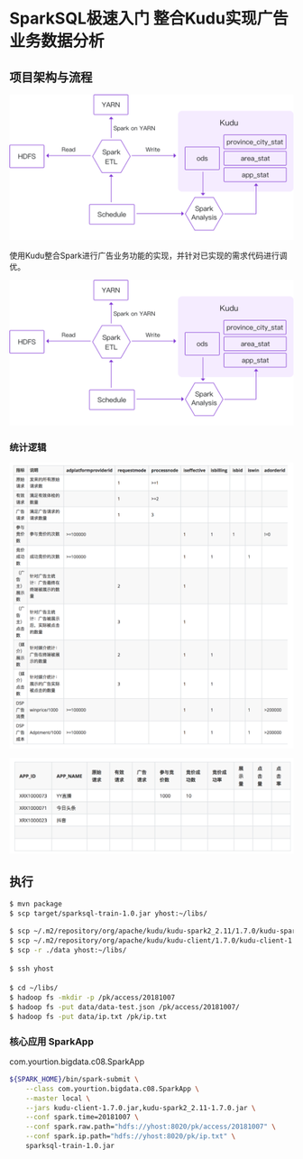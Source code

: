 # SparkSQL极速入门 整合Kudu实现广告业务数据分析

## 项目架构与流程

![](images/section1-img1.png)

使用Kudu整合Spark进行广告业务功能的实现，并针对已实现的需求代码进行调优。

![](images/section1-img1.png)

### 统计逻辑

![](images/stat_area.png)

![](images/stat_app.png)

## 执行

```bash
$ mvn package 
$ scp target/sparksql-train-1.0.jar yhost:~/libs/ 
```

```bash
$ scp ~/.m2/repository/org/apache/kudu/kudu-spark2_2.11/1.7.0/kudu-spark2_2.11-1.7.0.jar yhost:~/libs/
$ scp ~/.m2/repository/org/apache/kudu/kudu-client/1.7.0/kudu-client-1.7.0.jar yhost:~/libs/
$ scp -r ./data yhost:~/libs/

$ ssh yhost 

$ cd ~/libs/
$ hadoop fs -mkdir -p /pk/access/20181007
$ hadoop fs -put data/data-test.json /pk/access/20181007/
$ hadoop fs -put data/ip.txt /pk/ip.txt
```

### 核心应用 SparkApp

com.yourtion.bigdata.c08.SparkApp

```bash
${SPARK_HOME}/bin/spark-submit \
    --class com.yourtion.bigdata.c08.SparkApp \
    --master local \
    --jars kudu-client-1.7.0.jar,kudu-spark2_2.11-1.7.0.jar \
    --conf spark.time=20181007 \
    --conf spark.raw.path="hdfs://yhost:8020/pk/access/20181007" \
    --conf spark.ip.path="hdfs://yhost:8020/pk/ip.txt" \
    sparksql-train-1.0.jar
```